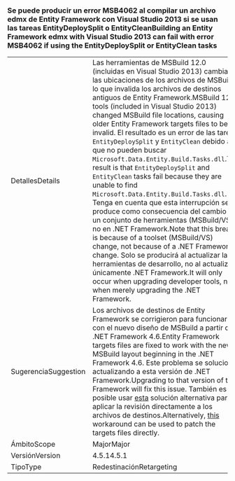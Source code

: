 ### <a name="building-an-entity-framework-edmx-with-visual-studio-2013-can-fail-with-error-msb4062-if-using-the-entitydeploysplit-or-entityclean-tasks"></a><span data-ttu-id="e13e3-101">Se puede producir un error MSB4062 al compilar un archivo edmx de Entity Framework con Visual Studio 2013 si se usan las tareas EntityDeploySplit o EntityClean</span><span class="sxs-lookup"><span data-stu-id="e13e3-101">Building an Entity Framework edmx with Visual Studio 2013 can fail with error MSB4062 if using the EntityDeploySplit or EntityClean tasks</span></span>

|   |   |
|---|---|
|<span data-ttu-id="e13e3-102">Detalles</span><span class="sxs-lookup"><span data-stu-id="e13e3-102">Details</span></span>|<span data-ttu-id="e13e3-103">Las herramientas de MSBuild 12.0 (incluidas en Visual Studio 2013) cambiaron las ubicaciones de los archivos de MSBuild, lo que invalida los archivos de destinos antiguos de Entity Framework.</span><span class="sxs-lookup"><span data-stu-id="e13e3-103">MSBuild 12.0 tools (included in Visual Studio 2013) changed MSBuild file locations, causing older Entity Framework targets files to be invalid.</span></span> <span data-ttu-id="e13e3-104">El resultado es un error de las tareas <code>EntityDeploySplit</code> y <code>EntityClean</code> debido a que no pueden buscar <code>Microsoft.Data.Entity.Build.Tasks.dll</code>.</span><span class="sxs-lookup"><span data-stu-id="e13e3-104">The result is that <code>EntityDeploySplit</code> and <code>EntityClean</code> tasks fail because they are unable to find <code>Microsoft.Data.Entity.Build.Tasks.dll</code>.</span></span> <span data-ttu-id="e13e3-105">Tenga en cuenta que esta interrupción se produce como consecuencia del cambio en un conjunto de herramientas (MSBuild/VS), no en .NET Framework.</span><span class="sxs-lookup"><span data-stu-id="e13e3-105">Note that this break is because of a toolset (MSBuild/VS) change, not because of a .NET Framework change.</span></span> <span data-ttu-id="e13e3-106">Solo se producirá al actualizar las herramientas de desarrollo, no al actualizar únicamente .NET Framework.</span><span class="sxs-lookup"><span data-stu-id="e13e3-106">It will only occur when upgrading developer tools, not when merely upgrading the .NET Framework.</span></span>|
|<span data-ttu-id="e13e3-107">Sugerencia</span><span class="sxs-lookup"><span data-stu-id="e13e3-107">Suggestion</span></span>|<span data-ttu-id="e13e3-108">Los archivos de destinos de Entity Framework se corrigieron para funcionar con el nuevo diseño de MSBuild a partir de .NET Framework 4.6.</span><span class="sxs-lookup"><span data-stu-id="e13e3-108">Entity Framework targets files are fixed to work with the new MSBuild layout beginning in the .NET Framework 4.6.</span></span> <span data-ttu-id="e13e3-109">Este problema se soluciona actualizando a esta versión de .NET Framework.</span><span class="sxs-lookup"><span data-stu-id="e13e3-109">Upgrading to that version of the Framework will fix this issue.</span></span> <span data-ttu-id="e13e3-110">También es posible usar [esta](http://stackoverflow.com/a/24249247/131944) solución alternativa para aplicar la revisión directamente a los archivos de destinos.</span><span class="sxs-lookup"><span data-stu-id="e13e3-110">Alternatively, [this](http://stackoverflow.com/a/24249247/131944) workaround can be used to patch the targets files directly.</span></span>|
|<span data-ttu-id="e13e3-111">Ámbito</span><span class="sxs-lookup"><span data-stu-id="e13e3-111">Scope</span></span>|<span data-ttu-id="e13e3-112">Major</span><span class="sxs-lookup"><span data-stu-id="e13e3-112">Major</span></span>|
|<span data-ttu-id="e13e3-113">Versión</span><span class="sxs-lookup"><span data-stu-id="e13e3-113">Version</span></span>|<span data-ttu-id="e13e3-114">4.5.1</span><span class="sxs-lookup"><span data-stu-id="e13e3-114">4.5.1</span></span>|
|<span data-ttu-id="e13e3-115">Tipo</span><span class="sxs-lookup"><span data-stu-id="e13e3-115">Type</span></span>|<span data-ttu-id="e13e3-116">Redestinación</span><span class="sxs-lookup"><span data-stu-id="e13e3-116">Retargeting</span></span>|

